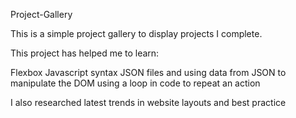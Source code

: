 Project-Gallery

This is a simple project gallery to display projects I complete.

This project has helped me to learn:

Flexbox 
Javascript syntax
JSON files and using data from JSON to manipulate the DOM
using a loop in code to repeat an action

I also researched latest trends in website layouts and best practice
